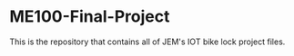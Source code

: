 # ME100-Final-Project
This is the repository that contains all of JEM's IOT bike lock project files.
